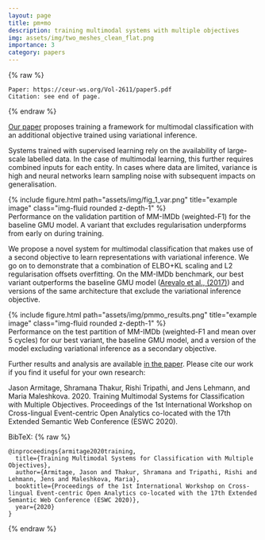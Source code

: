 ```yaml
---
layout: page
title: pm+mo
description: training multimodal systems with multiple objectives
img: assets/img/two_meshes_clean_flat.png
importance: 3
category: papers
---
```

{% raw %}
```
Paper: https://ceur-ws.org/Vol-2611/paper5.pdf
Citation: see end of page.
```
{% endraw %}

<a href="https://ceur-ws.org/Vol-2611/paper5.pdf">Our paper</a> proposes training a framework for multimodal classification with an additional objective trained using variational inference. 

Systems trained with supervised learning rely on the availability of large-scale labelled data. In the case of multimodal learning, this further requires combined inputs for each entity. In cases where data are limited, variance is high and neural networks learn sampling noise with subsequent impacts on generalisation.  

<div class="row">
    <div class="col-sm mt-3 mt-md-0">
        {% include figure.html path="assets/img/fig_1_var.png" title="example image" class="img-fluid rounded z-depth-1" %}
    </div>
</div>
<div class="caption">
    Performance on the validation partition of MM-IMDb (weighted-F1) for the baseline GMU model. A variant that excludes regularisation underpforms from early on during training.
</div>

We propose a novel system for multimodal classification that makes use of a second objective to learn representations with variational inference. We go on to demonstrate that a combination of ELBO+KL scaling and L2 regularisation offsets overfitting. On the MM-IMDb benchmark, our best variant outperforms the baseline GMU model (<a href="https://arxiv.org/abs/1702.01992">Arevalo et al., (2017)</a>) and versions of the same architecture that exclude the variational inference objective. 

<div class="row">
    <div class="col-sm mt-3 mt-md-0">
        {% include figure.html path="assets/img/pmmo_results.png" title="example image" class="img-fluid rounded z-depth-1" %}
    </div>
</div>
<div class="caption">
    Performance on the test partition of MM-IMDb (weighted-F1 and mean over 5 cycles) for our best variant, the baseline GMU model, and a version of the model excluding variational inference as a secondary objective.
</div>

Further results and analysis are available <a href="https://ceur-ws.org/Vol-2611/paper5.pdf">in the paper</a>. Please cite our work if you find it useful for your own research:

Jason Armitage, Shramana Thakur, Rishi Tripathi, and Jens Lehmann, and Maria Maleshkova. 2020. Training Multimodal Systems for Classification with Multiple Objectives. Proceedings of the 1st International Workshop on Cross-lingual Event-centric Open Analytics co-located with the 17th Extended Semantic Web Conference (ESWC 2020).

BibTeX:
{% raw %}
```
@inproceedings{armitage2020training,
  title={Training Multimodal Systems for Classification with Multiple Objectives},
  author={Armitage, Jason and Thakur, Shramana and Tripathi, Rishi and Lehmann, Jens and Maleshkova, Maria},
  booktitle={Proceedings of the 1st International Workshop on Cross-lingual Event-centric Open Analytics co-located with the 17th Extended Semantic Web Conference (ESWC 2020)},
  year={2020}
}
```
{% endraw %}

